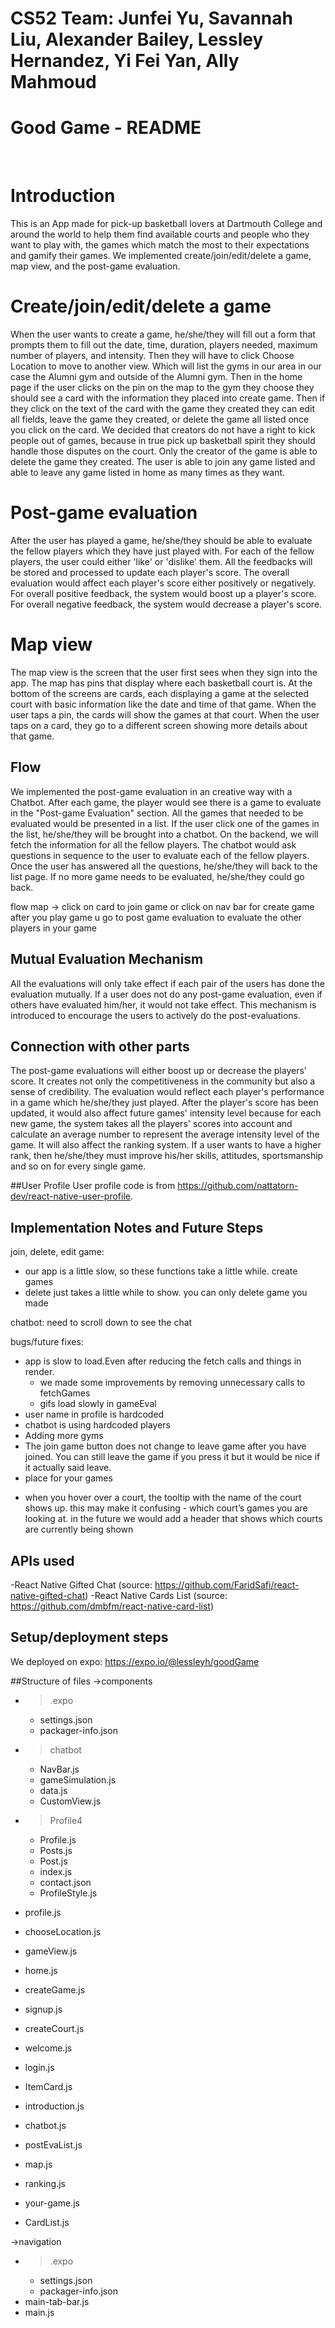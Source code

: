 # CS52 Team: Junfei Yu, Savannah Liu, Alexander Bailey, Lessley Hernandez, Yi Fei Yan, Ally Mahmoud
# Good Game - README
&nbsp;

# Introduction
This is an App made for pick-up basketball lovers at Dartmouth College and around the world to help them find available courts and people who they want to play with, the games which match the most to their expectations and gamify their games.
We implemented create/join/edit/delete a game, map view, and the post-game evaluation.

# Create/join/edit/delete a game
When the user wants to create a game, he/she/they will fill out a form that prompts them to fill out the date, time, duration, players needed, maximum number of players, and intensity. Then they will have to click Choose Location to move to another view. Which will list
the gyms in our area in our case the Alumni gym and outside of the Alumni gym. Then in the home page if the user clicks on the pin on the map to the gym they choose they should see a card with the information they placed into create game. Then if they click on the text of the card with the game they created they can edit all fields, leave the game they created, or delete the game all listed once you click on the card. We decided that creators do not have a right to kick people out of games, because in true pick up basketball spirit they should handle those disputes on the court. Only the creator of the game is able to delete the game they created. The user is able to join any game listed and able to leave any game listed in home as many times as they want.

# Post-game evaluation
After the user has played a game, he/she/they should be able to evaluate the fellow players which they have just played with. For each of the fellow players, the user could either 'like' or 'dislike' them. All the feedbacks will be stored and processed to update each player's score. The overall evaluation would affect each player's score either positively or negatively. For overall positive feedback, the system would boost up a player's score. For overall negative feedback, the system would decrease a player's score.

# Map view
The map view is the screen that the user first sees when they sign into the app. The map has pins that display where each basketball court is. At the bottom of the screens are cards, each displaying a game at the selected court with basic information like the date and time of that game. When the user taps a pin, the cards will show the games at that court. When the user taps on a card, they go to a different screen showing more details about that game.

## Flow
We implemented the post-game evaluation in an creative way with a Chatbot. After each game, the player would see there is a game to evaluate in the "Post-game Evaluation" section. All the games that needed to be evaluated would be presented in a list. If the user click one of the games in the list, he/she/they will be brought into a chatbot. On the backend, we will fetch the information for all the fellow players. The chatbot would ask questions in sequence to the user to evaluate each of the fellow players. Once the user has answered all the questions, he/she/they will back to the list page. If no more game needs to be evaluated, he/she/they could go back.

flow map -> click on card to join game
or click on nav bar for create game
after you play game u go to post game evaluation to evaluate the other players in your game

## Mutual Evaluation Mechanism

All the evaluations will only take effect if each pair of the users has done the evaluation mutually. If a user does not do any post-game evaluation, even if others have evaluated him/her, it would not take effect. This mechanism is introduced to encourage the users to actively do the post-evaluations.

##  Connection with other parts
The post-game evaluations will either boost up or decrease the players' score. It creates not only the competitiveness in the community but also a sense of credibility. The evaluation would reflect each player's performance in a game which he/she/they just played. After the player's score has been updated, it would also affect future games' intensity level because for each new game, the system takes all the players' scores into account and calculate an average number to represent the average intensity level of the game. It will also affect the ranking system. If a user wants to have a higher rank, then he/she/they must improve his/her skills, attitudes, sportsmanship and so on for every single game.

##User Profile
User profile code is from https://github.com/nattatorn-dev/react-native-user-profile.

## Implementation Notes and Future Steps

join, delete, edit game:
  - our app is a little slow, so these functions take a little while. create games
  - delete just takes a little while to show. you can only delete game you made

  chatbot: need to scroll down to see the chat

  bugs/future fixes:
  - app is slow to load.Even after reducing the fetch calls and things in render.
     - we made some improvements by removing unnecessary calls to fetchGames
     - gifs load slowly in gameEval
  - user name in profile is hardcoded
  - chatbot is using hardcoded players
  - Adding more gyms
  - The join game button does not change to leave game after you have joined. You can still leave the game if you press it but it would be nice if it actually said leave.
  - place for your games
  * when you hover over a court, the tooltip with the name of the court shows up. this may make it confusing - which court’s games you are looking at. in the future we would add a header that shows which courts are currently being shown


## APIs used

-React Native Gifted Chat (source: https://github.com/FaridSafi/react-native-gifted-chat)
-React Native Cards List (source: https://github.com/dmbfm/react-native-card-list)


## Setup/deployment steps

We deployed on expo:
https://expo.io/@lessleyh/goodGame  


##Structure of files
->components
- >.expo
  - settings.json
  - packager-info.json

- >chatbot
  - NavBar.js
  - gameSimulation.js
  - data.js
  - CustomView.js

- >Profile4
  - Profile.js
  - Posts.js
  - Post.js
  - index.js
  - contact.json
  - ProfileStyle.js

- profile.js
- chooseLocation.js
- gameView.js
- home.js
- createGame.js
- signup.js
- createCourt.js
- welcome.js
- login.js
- ItemCard.js
- introduction.js
- chatbot.js
- postEvaList.js
- map.js
- ranking.js
- your-game.js
- CardList.js

->navigation
- >.expo
  - settings.json
  - packager-info.json
- main-tab-bar.js
- main.js
